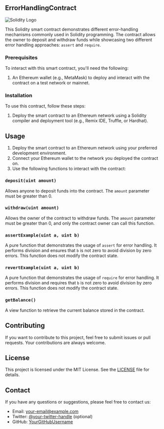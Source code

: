## ErrorHandlingContract

![Solidity Logo](https://soliditylang.org/img/logo.png)

This Solidity smart contract demonstrates different error-handling mechanisms commonly used in Solidity programming. The contract allows the owner to deposit and withdraw funds while showcasing two different error handling approaches: `assert` and `require`.

### Prerequisites

To interact with this smart contract, you'll need the following:

1. An Ethereum wallet (e.g., MetaMask) to deploy and interact with the contract on a test network or mainnet.

### Installation

To use this contract, follow these steps:

1. Deploy the smart contract to an Ethereum network using a Solidity compiler and deployment tool (e.g., Remix IDE, Truffle, or Hardhat).

## Usage

1. Deploy the smart contract to an Ethereum network using your preferred development environment.
2. Connect your Ethereum wallet to the network you deployed the contract on.
3. Use the following functions to interact with the contract:

### `deposit(uint amount)`

Allows anyone to deposit funds into the contract. The `amount` parameter must be greater than 0.

### `withdraw(uint amount)`

Allows the owner of the contract to withdraw funds. The `amount` parameter must be greater than 0, and only the contract owner can call this function.

### `assertExample(uint a, uint b)`

A pure function that demonstrates the usage of `assert` for error handling. It performs division and ensures that `b` is not zero to avoid division by zero errors. This function does not modify the contract state.

### `revertExample(uint a, uint b)`

A pure function that demonstrates the usage of `require` for error handling. It performs division and requires that `b` is not zero to avoid division by zero errors. This function does not modify the contract state.

### `getBalance()`

A view function to retrieve the current balance stored in the contract.

## Contributing

If you want to contribute to this project, feel free to submit issues or pull requests. Your contributions are always welcome.

## License

This project is licensed under the MIT License. See the [LICENSE](LICENSE) file for details.

## Contact

If you have any questions or suggestions, please feel free to contact us:

- Email: your-email@example.com
- Twitter: [@your-twitter-handle](https://twitter.com/your-twitter-handle) (optional)
- GitHub: [YourGitHubUsername](https://github.com/YourGitHubUsername)
